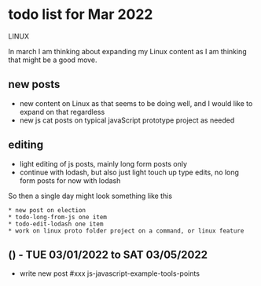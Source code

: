 # todo list for Mar 2022

LINUX

In march I am thinking about expanding my Linux content as I am thinking that might be a good move.

## new posts
* new content on Linux as that seems to be doing well, and I would like to expand on that regardless
* new js cat posts on typical javaScript prototype project as needed

## editing 
* light editing of js posts, mainly long form posts only
* continue with lodash, but also just light touch up type edits, no long form posts for now with lodash

So then a single day might look something like this
```
* new post on election
* todo-long-from-js one item
* todo-edit-lodash one item
* work on linux proto folder project on a command, or linux feature
```

<!-- ////////// //////////
    WEEK 2
/////////////// ///////-->


<!-- ////////// //////////
    WEEK 1
/////////////// ///////-->
## () - TUE 03/01/2022 to  SAT 03/05/2022



* write new post #xxx js-javascript-example-tools-points



